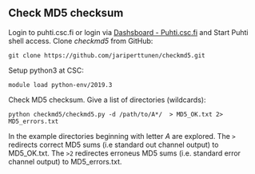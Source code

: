 ## Check MD5 checksum
Login to puhti.csc.fi or login via  [Dashsboard - Puhti.csc.fi](https://www.puhti.csc.fi/pun/sys/dashboard) and
Start Puhti shell access. Clone *checkmd5* from GitHub:

    git clone https://github.com/jariperttunen/checkmd5.git

Setup python3 at CSC:

    module load python-env/2019.3

Check MD5 checksum. Give a list of directories (wildcards):

    python checkmd5/checkmd5.py -d /path/to/A*/  > MD5_OK.txt 2> MD5_errors.txt
 
 In the example directories beginning with letter *A* are explored. The `>` redirects
 correct MD5 sums (i.e standard out channel output) to MD5_OK.txt. The `>2` redirectes
 erroneus MD5 sums (i.e. standard error channel output) to MD5_errors.txt.

